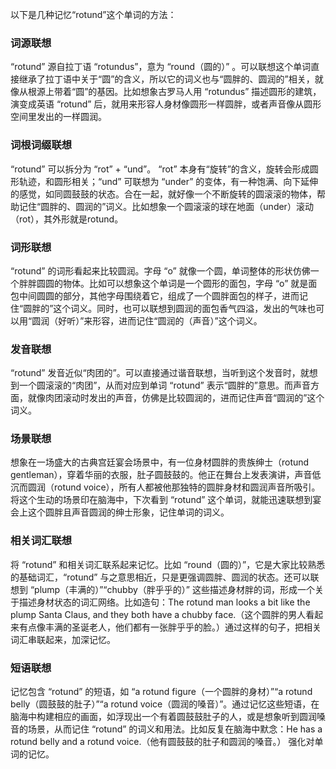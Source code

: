以下是几种记忆“rotund”这个单词的方法：

### 词源联想
“rotund” 源自拉丁语 “rotundus”，意为 “round（圆的）” 。可以联想这个单词直接继承了拉丁语中关于“圆”的含义，所以它的词义也与“圆胖的、圆润的”相关，就像从根源上带着“圆”的基因。比如想象古罗马人用 “rotundus” 描述圆形的建筑，演变成英语 “rotund” 后，就用来形容人身材像圆形一样圆胖，或者声音像从圆形空间里发出的一样圆润。 

### 词根词缀联想
“rotund” 可以拆分为 “rot” + “und”。 “rot” 本身有“旋转”的含义，旋转会形成圆形轨迹，和圆形相关；“und” 可联想为 “under” 的变体，有一种饱满、向下延伸的感觉，如同圆鼓鼓的状态。合在一起，就好像一个不断旋转的圆滚滚的物体，帮助记住“圆胖的、圆润的”词义。比如想象一个圆滚滚的球在地面（under）滚动（rot），其外形就是rotund。 

### 词形联想
“rotund” 的词形看起来比较圆润。字母 “o” 就像一个圆，单词整体的形状仿佛一个胖胖圆圆的物体。比如可以想象这个单词是一个圆形的面包，字母 “o” 就是面包中间圆圆的部分，其他字母围绕着它，组成了一个圆胖面包的样子，进而记住“圆胖的”这个词义。同时，也可以联想到圆润的面包香气四溢，发出的气味也可以用“圆润（好听）”来形容，进而记住“圆润的（声音）”这个词义。 

### 发音联想
“rotund” 发音近似“肉团的”。可以直接通过谐音联想，当听到这个发音时，就想到一个圆滚滚的“肉团”，从而对应到单词 “rotund” 表示“圆胖的”意思。而声音方面，就像肉团滚动时发出的声音，仿佛是比较圆润的，进而记住声音“圆润的”这个词义。 

### 场景联想
想象在一场盛大的古典宫廷宴会场景中，有一位身材圆胖的贵族绅士（rotund gentleman），穿着华丽的衣服，肚子圆鼓鼓的。他正在舞台上发表演讲，声音低沉而圆润（rotund voice），所有人都被他那独特的圆胖身材和圆润声音所吸引。将这个生动的场景印在脑海中，下次看到 “rotund” 这个单词，就能迅速联想到宴会上这个圆胖且声音圆润的绅士形象，记住单词的词义。 

### 相关词汇联想
将 “rotund” 和相关词汇联系起来记忆。比如 “round（圆的）”，它是大家比较熟悉的基础词汇，“rotund” 与之意思相近，只是更强调圆胖、圆润的状态。还可以联想到 “plump（丰满的）”“chubby（胖乎乎的）” 这些描述身材胖的词，形成一个关于描述身材状态的词汇网络。比如造句：The rotund man looks a bit like the plump Santa Claus, and they both have a chubby face.（这个圆胖的男人看起来有点像丰满的圣诞老人，他们都有一张胖乎乎的脸。）通过这样的句子，把相关词汇串联起来，加深记忆。 

### 短语联想
记忆包含 “rotund” 的短语，如 “a rotund figure（一个圆胖的身材）”“a rotund belly（圆鼓鼓的肚子）”“a rotund voice（圆润的嗓音）”。通过记忆这些短语，在脑海中构建相应的画面，如浮现出一个有着圆鼓鼓肚子的人，或是想象听到圆润嗓音的场景，从而记住 “rotund” 的词义和用法。比如反复在脑海中默念：He has a rotund belly and a rotund voice.（他有圆鼓鼓的肚子和圆润的嗓音。） 强化对单词的记忆。 